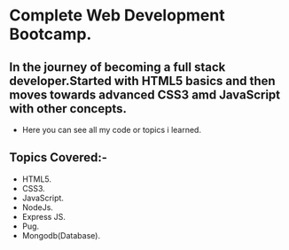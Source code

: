 # Complete Web Development Bootcamp.

## In the journey of becoming a full stack developer.Started with HTML5 basics and then moves towards advanced CSS3 amd JavaScript with other concepts.
- Here you can see all my code or topics i learned.

## Topics Covered:-
* HTML5.
* CSS3.
* JavaScript.
* NodeJs.
* Express JS.
* Pug.
* Mongodb(Database).
